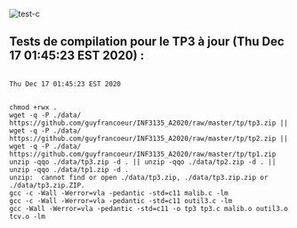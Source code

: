 ![test-c](https://github.com/Nami-R2301/inf3135-a2020/workflows/test-c/badge.svg?branch=tp3)

## Tests de compilation pour le TP3 à jour (Thu Dec 17 01:45:23 EST 2020) :

```

Thu Dec 17 01:45:23 EST 2020


chmod +rwx .
wget -q -P ./data/ https://github.com/guyfrancoeur/INF3135_A2020/raw/master/tp/tp3.zip || wget -q -P ./data/ https://github.com/guyfrancoeur/INF3135_A2020/raw/master/tp/tp2.zip || wget -q -P ./data/ https://github.com/guyfrancoeur/INF3135_A2020/raw/master/tp/tp1.zip
unzip -qqo ./data/tp3.zip -d . || unzip -qqo ./data/tp2.zip -d . || unzip -qqo ./data/tp1.zip -d .
unzip:  cannot find or open ./data/tp3.zip, ./data/tp3.zip.zip or ./data/tp3.zip.ZIP.
gcc -c -Wall -Werror=vla -pedantic -std=c11 malib.c -lm
gcc -c -Wall -Werror=vla -pedantic -std=c11 outil3.c -lm
gcc -Wall -Werror=vla -pedantic -std=c11 -o tp3 tp3.c malib.o outil3.o tcv.o -lm

```
